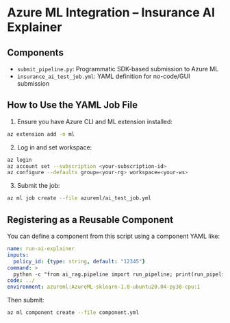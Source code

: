 # Azure ML Integration – Insurance AI Explainer

## Components

- `submit_pipeline.py`: Programmatic SDK-based submission to Azure ML
- `insurance_ai_test_job.yml`: YAML definition for no-code/GUI submission

## How to Use the YAML Job File

1. Ensure you have Azure CLI and ML extension installed:
```bash
az extension add -n ml
```

2. Log in and set workspace:
```bash
az login
az account set --subscription <your-subscription-id>
az configure --defaults group=<your-rg> workspace=<your-ws>
```

3. Submit the job:
```bash
az ml job create --file azureml/ai_test_job.yml
```

## Registering as a Reusable Component

You can define a component from this script using a component YAML like:
```yaml
name: run-ai-explainer
inputs:
  policy_id: {type: string, default: "12345"}
command: >
  python -c "from ai_rag.pipeline import run_pipeline; print(run_pipeline('${{inputs.policy_id}}'))"
code: ../
environment: azureml:AzureML-sklearn-1.0-ubuntu20.04-py38-cpu:1
```

Then submit:
```bash
az ml component create --file component.yml
```
